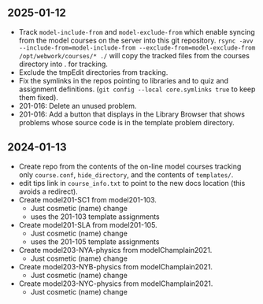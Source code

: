 ## 2025-01-12

* Track `model-include-from` and `model-exclude-from`
  which enable syncing from the model courses on the server into this git repository.
  `rsync -avv --include-from=model-include-from --exclude-from=model-exclude-from /opt/webwork/courses/* ./`
  will copy the tracked files from the courses directory into . for tracking.
* Exclude the tmpEdit directories from tracking.
* Fix the symlinks in the repos pointing to libraries and to quiz and assignment definitions.
(`git config --local core.symlinks true` to keep them fixed).
* 201-016: Delete an unused problem.
* 201-016: Add a button that displays in the Library Browser
  that shows problems whose source code is in the template problem directory.

## 2024-01-13

* Create repo from the contents of the on-line model courses tracking only `course.conf`, `hide_directory`, and the contents of `templates/`.
* edit tips link in `course_info.txt` to point to the new docs location (this avoids a redirect).
* Create model201-SC1 from model201-103.
    - Just cosmetic (name) change
    - uses the 201-103 template assignments
* Create model201-SLA from model201-105.
    - Just cosmetic (name) change
    - uses the 201-105 template assignments
* Create model203-NYA-physics from modelChamplain2021.
    - Just cosmetic (name) change
* Create model203-NYB-physics from modelChamplain2021.
    - Just cosmetic (name) change
* Create model203-NYC-physics from modelChamplain2021.
    - Just cosmetic (name) change
